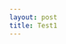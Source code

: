 ```yaml
---
layout: post
title: Test1
---
```


<script src="//code.jquery.com/jquery.js"></script>
<script src="//d3js.org/d3-color.v1.min.js"></script>
<script src="//d3js.org/d3-dispatch.v1.min.js"></script>
<script src="//d3js.org/d3-ease.v1.min.js"></script>
<script src="//d3js.org/d3-interpolate.v1.min.js"></script>
<script src="//d3js.org/d3-selection.v1.min.js"></script>
<script src="//d3js.org/d3-timer.v1.min.js"></script>
<script src="//d3js.org/d3-transition.v1.min.js"></script>
<script src="//d3js.org/d3-drag.v1.min.js"></script>
<script src="//d3js.org/d3-zoom.v1.min.js"></script>

<style>
    

</style>

<svg width="960" height="500"></svg>

<script src="//d3js.org/d3.v3.min.js"></script>
<script>

var svg = d3.select("svg"),
    width = +svg.attr("width"),
    height = +svg.attr("height");

var points = d3.range(2000).map(phyllotaxis(10));

var g = svg.append("g");

g.selectAll("circle")
    .data(points)
  .enter().append("circle")
    .attr("cx", function(d) { return d[0]; })
    .attr("cy", function(d) { return d[1]; })
    .attr("r", 2.5);

svg.append("rect")
    .attr("width", width)
    .attr("height", height)
    .style("fill", "none")
    .style("pointer-events", "all")
    .call(d3.behavior.zoom()
        .scaleExtent([1 / 2, 4])
        .on("zoom", zoomed));

function zoomed() {
  g.attr("transform", d3.event.transform);
}

function phyllotaxis(radius) {
  var theta = Math.PI * (3 - Math.sqrt(5));
  return function(i) {
    var r = radius * Math.sqrt(i), a = theta * i;
    return [
      width / 2 + r * Math.cos(a),
      height / 2 + r * Math.sin(a)
    ];
  };
}


</script>
